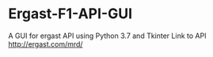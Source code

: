 # Ergast-F1-API-GUI
A GUI for ergast API using Python 3.7 and Tkinter
Link to API http://ergast.com/mrd/
